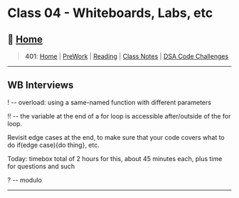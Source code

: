 # Class 04 - Whiteboards, Labs, etc

## 🏡 [**Home**](https://mistidinzy.github.io/ReadingNotes/)

> **401**: [Home](/c401home.md)
|
[PreWork](/401/PreworkRM.md)
|
[Reading](/401/ReadingRM.md)
|
[Class Notes](/401/ClassRM.md)
|
[DSA Code Challenges](https://mistidinzy.github.io/data-structures-and-algorithms/)
>

_____

## WB Interviews

! -- overload: using a same-named function with different parameters

!! -- the variable at the end of a for loop is accessible after/outside of the for loop.

Revisit edge cases at the end, to make sure that your code covers what to do if(edge case){do thing}, etc.

Today: timebox total of 2 hours for this, about 45 minutes each, plus time for questions and such

? -- modulo

_____
